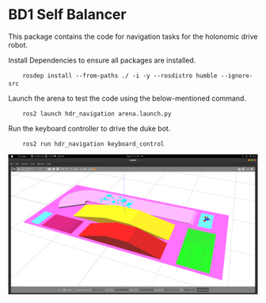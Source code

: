 # BD1 Self Balancer

<p align = "justify">
This package contains the code for navigation tasks for the holonomic drive robot.</p>

Install Dependencies to ensure all packages are installed.

        rosdep install --from-paths ./ -i -y --rosdistro humble --ignore-src

Launch the arena to test the code using the below-mentioned command.

        ros2 launch hdr_navigation arena.launch.py

Run the keyboard controller to drive the duke bot.

        ros2 run hdr_navigation keyboard_control

<div style="text" align="center">
    <img src="https://github.com/hari-vickey/ROS2-HDR/blob/main/images/test_hdr_arena.png" />
</div>
